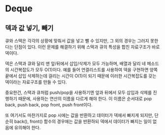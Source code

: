 # Deque
## 덱과 값 넣기, 빼기
큐와 스택은 각각의 상황에 맞춰서 값을 넣고 뺄 수 있지만, 그 외의 경우는 그러지 못한다는 단점이 있다. 이런 문제를 해결하기 위해 스택과 큐의 특성을 합친 자료구조가 바로 덱이다.

덱은 스택과 큐와 달리 맨 앞/뒤에서 삽입/삭제가 모두 가능하며, 배열과 달리 네 메소드의 시간복잡도가 모두 O(1)이다. 예를 들어 연결리스트를 사용하여 덱을 구현하면 양쪽 끝에서 삽입 삭제하는데 걸리는 시간이 O(1)이 되기 때문에 이러한 시간복잡도를 갖는 덱이라는 자료구조를 만들 수 있다.

중요한건, 스택과 큐처럼 push/pop을 사용하기엔 앞과 뒤에서 모두 삽입과 삭제를 진행하기 때문에, 사용하는 연산의 이름을 다르게 해야 한다. 이 이름은 순서대로 pop back, push back, pop front, push front이다. 

또 여기서도 마찬가지로 pop 시에는 값을 반환하고 데이터가 덱에서 빠지게 되지만, 단순히 back(), front() 함수의 경우에는 값을 반환하되 덱에서 데이터가 빠지는 일이 없음에 유의해야 한다.
